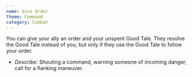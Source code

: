 ```yaml
---
name: Give Order
theme: Command
category: Combat
---
```


You can give your ally an order and your unspent Good Tale. They resolve the Good Tale instead of you, but only if they use the Good Tale to follow your order. 

* *Describe*: Shouting a command, warning someone of incoming danger, call for a flanking maneuver.